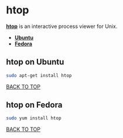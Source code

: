 htop
====
[**htop**](https://hisham.hm/htop) is an interactive process viewer for Unix.

* [**Ubuntu**](#htop-on-ubuntu)
* [**Fedora**](#htop-on-fedora)

## htop on Ubuntu
```sh
sudo apt-get install htop
```
[BACK TO TOP](https://github.com/ctrl-alt-del/devenv/tree/master/util)



## htop on Fedora
```sh
sudo yum install htop
```
[BACK TO TOP](https://github.com/ctrl-alt-del/devenv/tree/master/util)

